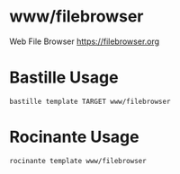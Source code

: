 # www/filebrowser
Web File Browser
https://filebrowser.org

# Bastille Usage
```shell
bastille template TARGET www/filebrowser
```

# Rocinante Usage
```shell
rocinante template www/filebrowser
```
